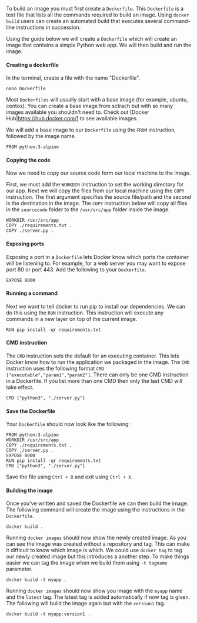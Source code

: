 
To build an image you must first create a `Dockerfile`. This `Dockerfile` is a text file that lists all the commands required to build an image. Using `docker build` users can create an automated build that executes several command-line instructions in succession.

Using the guide below we will create a `Dockerfile` which will create an image that contains a simple Python web app. We will then build and run the image.

#### Creating a dockerfile
In the terminal, create a file with the name "Dockerfile".
```
nano Dockerfile
```

Most `Dockerfiles` will usually start with a base image (for example, ubuntu, centos). You can create a base image from sctrach but with so many images available you shouldn't need to. Check out [Docker Hub|https://hub.docker.com/] to see available images.

We will add a base image to our `Dockerfile` using the `FROM` instruction, followed by the image name.
```
FROM python:3-alpine
```

#### Copying the code
Now we need to copy our source code form our local machine to the image.

First, we must add the `WORKDIR` instruction to set the working directory for our app. 
Next we will copy the files from our local machine using the `COPY` instruction. The first argument specifies the source file/path and the second is the destination in the image. The `COPY` instruction below will copy all files in the `sourcecode` folder to the `/usr/src/app` folder inside the image.

```
WORKDIR /usr/src/app
COPY ./requirements.txt .
COPY ./server.py .
```

#### Exposing ports
Exposing a port in a `Dockerfile` lets Docker know which ports the container will be listening to. For example, for a web server you may want to expose port 80 or port 443. Add the following to your `Dockerfile`.

```
EXPOSE 8000
```

#### Running a command
Next we want to tell docker to run pip to install our dependencies. We can do this using the `RUN` instruction. This instruction will execute any commands in a new layer on top of the current image.

```
RUN pip install -qr requirements.txt
```

#### CMD instruction
The `CMD` instruction sets the default for an executing container. This lets Docker know how to run the application we packaged in the image. The `CMD` instruction uses the following format `CMD ["executable","param1","param2"]`.
There can only be one CMD instruction in a Dockerfile. If you list more than one CMD then only the last CMD will take effect.

```
CMD ["python3", "./server.py"]
```

#### Save the Dockerfile

Your `Dockerfile` should now look like the following:
```
FROM python:3-alpine
WORKDIR /usr/src/app
COPY ./requirements.txt .
COPY ./server.py .
EXPOSE 8000
RUN pip install -qr requirements.txt
CMD ["python3", "./server.py"]
```

Save the file using `Ctrl + O` and exit using `Ctrl + X`.


#### Building the image

Once you've written and saved the Dockerfile we can then build the image. The following command will create the image using the instructions in the `Dockerfile`.

```
docker build .
```

Running `docker images` should now show the newly created image. As you can see the image was created without a repository and tag.
This can make it difficult to know which image is which. We could use `docker tag` to tag our newly created image but this introduces a another step. To make things easier we can tag the image when we build them using `-t tagname` parameter.
```
docker build -t myapp .
```

Running `docker images` should now show you image with the `myapp` name and the `latest` tag. The latest tag is added automatically if now tag is given. The following will build the image again but with the `version1` tag. 

```
docker build -t myapp:version1 .
```

